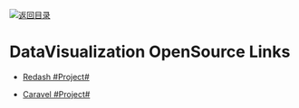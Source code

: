[![返回目录](https://user-images.githubusercontent.com/5803001/38079637-ff0abcf0-3371-11e8-9b76-ad651620afc7.jpg)](https://github.com/wxyyxc1992/Awesome-Links)

# DataVisualization OpenSource Links

* [Redash #Project#]()

* [Caravel #Project#](https://github.com/airbnb/caravel)
